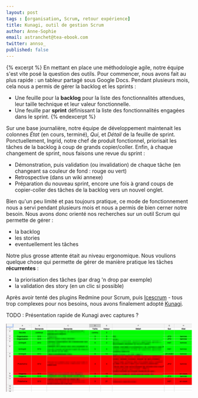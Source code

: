 ```yaml
---
layout: post
tags : [organisation, Scrum, retour expérience]
title: Kunagi, outil de gestion Scrum
author: Anne-Sophie
email: astranchet@tea-ebook.com
twitter: annso_
published: false
---
```


{% excerpt %}
En mettant en place une méthodologie agile, notre équipe s'est vite posé la question des outils. Pour commencer, nous avons fait au plus rapide : un tableur partagé sous Google Docs. 
Pendant plusieurs mois, cela nous a permis de gérer la backlog et les sprints :

* Une feuille pour la __backlog__ pour la liste des fonctionnalités attendues, leur taille technique et leur valeur fonctionnelle. 
* Une feuille par __sprint__ définissant la liste des fonctionnalités engagées dans le sprint.
{% endexcerpt %}

Sur une base journalière, notre équipe de développement maintenait les colonnes *État* (en cours, terminé), *Qui*, et *Détail* de la feuille de sprint. Ponctuellement, Ingrid, notre chef de produit fonctionnel, priorisait les tâches de la backlog à coup de grands copier/coller. Enfin, à chaque changement de sprint, nous faisons une revue du sprint :

* Démonstration, puis validation (ou invalidation) de chaque tâche (en changeant sa couleur de fond&nbsp;:&nbsp;rouge ou vert)
* Retrospective (dans un wiki annexe)
* Préparation du nouveau sprint, encore une fois à grand coups de copier-coller des tâches de la backlog vers un nouvel onglet.


Bien qu'un peu limité et pas toujours pratique, ce mode de fonctionnement nous a servi pendant plusieurs mois et nous a permis de bien cerner notre besoin. Nous avons donc orienté nos recherches sur un outil Scrum qui permette de gérer :

  * la backlog
  * les stories
  * eventuellement les tâches 

Notre plus grosse attente était au niveau ergonomique. Nous voulions quelque chose qui permette de gérer de manière pratique les tâches __récurrentes__ :

  * la priorisation des tâches (par drag 'n drop par exemple) 
  * la validation des story (en un clic si possible)


Après avoir tenté des plugins Redmine pour Scrum, puis [Icescrum](http://www.icescrum.org/) - tous trop complexes pour nos besoins, nous avons finalement adopté [Kunagi](http://kunagi.org/).



TODO : Présentation rapide de Kunagi avec captures ?




![Vue d'un sprint](/media/kunagi-excel.png)

